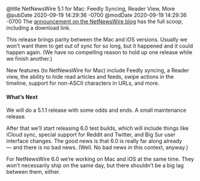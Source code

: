 @title NetNewsWire 5.1 for Mac: Feedly Syncing, Reader View, More
@pubDate 2020-09-19 14:29:36 -0700
@modDate 2020-09-19 14:29:36 -0700
The [announcement on the NetNewsWire blog](https://nnw.ranchero.com/2020/09/19/netnewswire-for-mac.html) has the full scoop, including a download link.

This release brings parity between the Mac and iOS versions. Usually we won’t want them to get out of sync for so long, but it happened and it could happen again. (We have no compelling reason to hold up one release while we finish another.)

New features (to NetNewsWire for Mac) include Feedly syncing, a Reader view, the ability to hide read articles and feeds, swipe actions in the timeline, support for non-ASCII characters in URLs, and more.

#### What’s Next

We will do a 5.1.1 release with some odds and ends. A small maintenance release.

After that we’ll start releasing 6.0 test builds, which will include things like iCloud sync, special support for Reddit and Twitter, and Big Sur user interface changes. The good news is that 6.0 is really far along already — and there is no bad news. (Well. No bad news in this context, anyway.)

For NetNewsWire 6.0 we’re working on Mac and iOS at the same time. They won’t necessarily ship on the same day, but there shouldn’t be a big lag between them, either.
